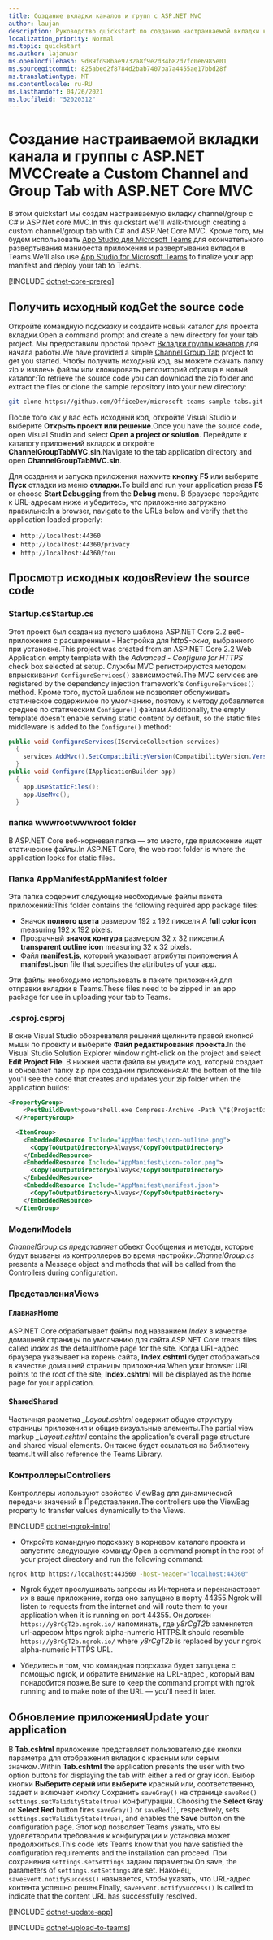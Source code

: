 ```yaml
---
title: Создание вкладки каналов и групп с ASP.NET MVC
author: laujan
description: Руководство quickstart по созданию настраиваемой вкладки канала и группы с ASP.NET Core MVC
localization_priority: Normal
ms.topic: quickstart
ms.author: lajanuar
ms.openlocfilehash: 9d89fd98bae9732a8f9e2d34b82d7fc0e6985e01
ms.sourcegitcommit: 825abed2f8784d2bab7407ba7a4455ae17bbd28f
ms.translationtype: MT
ms.contentlocale: ru-RU
ms.lasthandoff: 04/26/2021
ms.locfileid: "52020312"
---
```

# <a name="create-a-custom-channel-and-group-tab-with-aspnet-core-mvc"></a><span data-ttu-id="55c0a-103">Создание настраиваемой вкладки канала и группы с ASP.NET MVC</span><span class="sxs-lookup"><span data-stu-id="55c0a-103">Create a Custom Channel and Group Tab with ASP.NET Core MVC</span></span>

<span data-ttu-id="55c0a-104">В этом quickstart мы создам настраиваемую вкладку channel/group с C# и ASP.Net core MVC.</span><span class="sxs-lookup"><span data-stu-id="55c0a-104">In this quickstart we'll walk-through creating a custom channel/group tab with C# and ASP.Net Core MVC.</span></span> <span data-ttu-id="55c0a-105">Кроме того, мы будем использовать [App Studio для Microsoft Teams](~/concepts/build-and-test/app-studio-overview.md) для окончательного развертывания манифеста приложения и развертывания вкладки в Teams.</span><span class="sxs-lookup"><span data-stu-id="55c0a-105">We'll also use [App Studio for Microsoft Teams](~/concepts/build-and-test/app-studio-overview.md) to finalize your app manifest and deploy your tab to Teams.</span></span>

[!INCLUDE [dotnet-core-prereq](~/includes/tabs/dotnet-core-prereq.md)]

## <a name="get-the-source-code"></a><span data-ttu-id="55c0a-106">Получить исходный код</span><span class="sxs-lookup"><span data-stu-id="55c0a-106">Get the source code</span></span>

<span data-ttu-id="55c0a-107">Откройте командную подсказку и создайте новый каталог для проекта вкладки.</span><span class="sxs-lookup"><span data-stu-id="55c0a-107">Open a command prompt and create a new directory for your tab project.</span></span> <span data-ttu-id="55c0a-108">Мы предоставили простой проект [Вкладки группы каналов](https://github.com/OfficeDev/microsoft-teams-sample-tabs/ChannelGroupTabMVC) для начала работы.</span><span class="sxs-lookup"><span data-stu-id="55c0a-108">We have provided a simple [Channel Group Tab](https://github.com/OfficeDev/microsoft-teams-sample-tabs/ChannelGroupTabMVC) project to get you started.</span></span> <span data-ttu-id="55c0a-109">Чтобы получить исходный код, вы можете скачать папку zip и извлечь файлы или клонировать репозиторий образца в новый каталог:</span><span class="sxs-lookup"><span data-stu-id="55c0a-109">To retrieve the source code you can download the zip folder and extract the files or clone the sample repository into your new directory:</span></span>

```bash
git clone https://github.com/OfficeDev/microsoft-teams-sample-tabs.git
```

<span data-ttu-id="55c0a-110">После того как у вас есть исходный код, откройте Visual Studio и выберите **Открыть проект или решение**.</span><span class="sxs-lookup"><span data-stu-id="55c0a-110">Once you have the source code, open Visual Studio and select **Open a project or solution**.</span></span> <span data-ttu-id="55c0a-111">Перейдите к каталогу приложений вкладок и откройте **ChannelGroupTabMVC.sln**.</span><span class="sxs-lookup"><span data-stu-id="55c0a-111">Navigate to the tab application directory and open **ChannelGroupTabMVC.sln**.</span></span>

<span data-ttu-id="55c0a-112">Для создания и запуска приложения нажмите **кнопку F5** или выберите **Пуск** отладки из меню **отладки.**</span><span class="sxs-lookup"><span data-stu-id="55c0a-112">To build and run your application press **F5** or choose **Start Debugging** from the **Debug** menu.</span></span> <span data-ttu-id="55c0a-113">В браузере перейдите к URL-адресам ниже и убедитесь, что приложение загружено правильно:</span><span class="sxs-lookup"><span data-stu-id="55c0a-113">In a browser, navigate to the URLs below and verify that the application loaded properly:</span></span>

- `http://localhost:44360`
- `http://localhost:44360/privacy`
- `http://localhost:44360/tou`

## <a name="review-the-source-code"></a><span data-ttu-id="55c0a-114">Просмотр исходных кодов</span><span class="sxs-lookup"><span data-stu-id="55c0a-114">Review the source code</span></span>

### <a name="startupcs"></a><span data-ttu-id="55c0a-115">Startup.cs</span><span class="sxs-lookup"><span data-stu-id="55c0a-115">Startup.cs</span></span>

<span data-ttu-id="55c0a-116">Этот проект был создан из пустого шаблона ASP.NET Core 2.2 веб-приложения с расширенным - Настройка для *httpS-окна,* выбранного при установке.</span><span class="sxs-lookup"><span data-stu-id="55c0a-116">This project was created from an ASP.NET Core 2.2 Web Application empty template with the *Advanced - Configure for HTTPS* check box selected at setup.</span></span> <span data-ttu-id="55c0a-117">Службы MVC регистрируются методом впрыскивания `ConfigureServices()` зависимостей.</span><span class="sxs-lookup"><span data-stu-id="55c0a-117">The MVC services are registered by the dependency injection framework's `ConfigureServices()` method.</span></span> <span data-ttu-id="55c0a-118">Кроме того, пустой шаблон не позволяет обслуживать статическое содержимое по умолчанию, поэтому к методу добавляется среднее по статическим `Configure()` файлам:</span><span class="sxs-lookup"><span data-stu-id="55c0a-118">Additionally, the empty template doesn't enable serving static content by default, so the static files middleware is added to the `Configure()` method:</span></span>

```csharp
public void ConfigureServices(IServiceCollection services)
  {
    services.AddMvc().SetCompatibilityVersion(CompatibilityVersion.Version_2_2);
  }
public void Configure(IApplicationBuilder app)
  {
    app.UseStaticFiles();
    app.UseMvc();
  }
```

### <a name="wwwroot-folder"></a><span data-ttu-id="55c0a-119">папка wwwroot</span><span class="sxs-lookup"><span data-stu-id="55c0a-119">wwwroot folder</span></span>

<span data-ttu-id="55c0a-120">В ASP.NET Core веб-корневая папка — это место, где приложение ищет статические файлы.</span><span class="sxs-lookup"><span data-stu-id="55c0a-120">In ASP.NET Core, the web root folder is where the application looks for static files.</span></span>

### <a name="appmanifest-folder"></a><span data-ttu-id="55c0a-121">Папка AppManifest</span><span class="sxs-lookup"><span data-stu-id="55c0a-121">AppManifest folder</span></span>

<span data-ttu-id="55c0a-122">Эта папка содержит следующие необходимые файлы пакета приложений:</span><span class="sxs-lookup"><span data-stu-id="55c0a-122">This folder contains the following required app package files:</span></span>

- <span data-ttu-id="55c0a-123">Значок **полного цвета** размером 192 x 192 пикселя.</span><span class="sxs-lookup"><span data-stu-id="55c0a-123">A **full color icon** measuring 192 x 192 pixels.</span></span>
- <span data-ttu-id="55c0a-124">Прозрачный **значок контура** размером 32 x 32 пикселя.</span><span class="sxs-lookup"><span data-stu-id="55c0a-124">A **transparent outline icon** measuring 32 x 32 pixels.</span></span>
- <span data-ttu-id="55c0a-125">Файл **manifest.js,** который указывает атрибуты приложения.</span><span class="sxs-lookup"><span data-stu-id="55c0a-125">A **manifest.json** file that specifies the attributes of your app.</span></span>

<span data-ttu-id="55c0a-126">Эти файлы необходимо использовать в пакете приложений для отправки вкладки в Teams.</span><span class="sxs-lookup"><span data-stu-id="55c0a-126">These files need to be zipped in an app package for use in uploading your tab to Teams.</span></span>

### <a name="csproj"></a><span data-ttu-id="55c0a-127">.csproj</span><span class="sxs-lookup"><span data-stu-id="55c0a-127">.csproj</span></span>

<span data-ttu-id="55c0a-128">В окне Visual Studio обозревателя решений щелкните правой кнопкой мыши по проекту и выберите **Файл редактирования проекта.**</span><span class="sxs-lookup"><span data-stu-id="55c0a-128">In the Visual Studio Solution Explorer window right-click on the project and select **Edit Project File**.</span></span> <span data-ttu-id="55c0a-129">В нижней части файла вы увидите код, который создает и обновляет папку zip при создании приложения:</span><span class="sxs-lookup"><span data-stu-id="55c0a-129">At the bottom of the file you'll see the code that creates and updates your zip folder when the application builds:</span></span>

```xml
<PropertyGroup>
    <PostBuildEvent>powershell.exe Compress-Archive -Path \"$(ProjectDir)AppManifest\*\" -DestinationPath \"$(TargetDir)tab.zip\" -Force</PostBuildEvent>
  </PropertyGroup>

  <ItemGroup>
    <EmbeddedResource Include="AppManifest\icon-outline.png">
      <CopyToOutputDirectory>Always</CopyToOutputDirectory>
    </EmbeddedResource>
    <EmbeddedResource Include="AppManifest\icon-color.png">
      <CopyToOutputDirectory>Always</CopyToOutputDirectory>
    </EmbeddedResource>
    <EmbeddedResource Include="AppManifest\manifest.json">
      <CopyToOutputDirectory>Always</CopyToOutputDirectory>
    </EmbeddedResource>
  </ItemGroup>
```

### <a name="models"></a><span data-ttu-id="55c0a-130">Модели</span><span class="sxs-lookup"><span data-stu-id="55c0a-130">Models</span></span>

<span data-ttu-id="55c0a-131">*ChannelGroup.cs представляет* объект Сообщения и методы, которые будут вызваны из контроллеров во время настройки.</span><span class="sxs-lookup"><span data-stu-id="55c0a-131">*ChannelGroup.cs* presents a Message object and methods that will be called from the Controllers during configuration.</span></span>

### <a name="views"></a><span data-ttu-id="55c0a-132">Представления</span><span class="sxs-lookup"><span data-stu-id="55c0a-132">Views</span></span>

#### <a name="home"></a><span data-ttu-id="55c0a-133">Главная</span><span class="sxs-lookup"><span data-stu-id="55c0a-133">Home</span></span>

<span data-ttu-id="55c0a-134">ASP.NET Core обрабатывает файлы под названием *Index* в качестве домашней страницы по умолчанию для сайта.</span><span class="sxs-lookup"><span data-stu-id="55c0a-134">ASP.NET Core treats files called *Index* as the default/home page for the site.</span></span> <span data-ttu-id="55c0a-135">Когда URL-адрес браузера указывает на корень сайта, **Index.cshtml** будет отображаться в качестве домашней страницы приложения.</span><span class="sxs-lookup"><span data-stu-id="55c0a-135">When your browser URL points to the root of the site, **Index.cshtml** will be displayed as the home page for your application.</span></span>

#### <a name="shared"></a><span data-ttu-id="55c0a-136">Shared</span><span class="sxs-lookup"><span data-stu-id="55c0a-136">Shared</span></span>

<span data-ttu-id="55c0a-137">Частичная разметка *_Layout.cshtml* содержит общую структуру страницы приложения и общие визуальные элементы.</span><span class="sxs-lookup"><span data-stu-id="55c0a-137">The partial view markup *_Layout.cshtml* contains the application's overall page structure and shared visual elements.</span></span> <span data-ttu-id="55c0a-138">Он также будет ссылаться на библиотеку teams.</span><span class="sxs-lookup"><span data-stu-id="55c0a-138">It will also reference the Teams Library.</span></span>

### <a name="controllers"></a><span data-ttu-id="55c0a-139">Контроллеры</span><span class="sxs-lookup"><span data-stu-id="55c0a-139">Controllers</span></span>

<span data-ttu-id="55c0a-140">Контроллеры используют свойство ViewBag для динамической передачи значений в Представления.</span><span class="sxs-lookup"><span data-stu-id="55c0a-140">The controllers use the ViewBag property to transfer values dynamically to the Views.</span></span>

[!INCLUDE [dotnet-ngrok-intro](~/includes/tabs/dotnet-ngrok-intro.md)]

- <span data-ttu-id="55c0a-141">Откройте командную подсказку в корневом каталоге проекта и запустите следующую команду:</span><span class="sxs-lookup"><span data-stu-id="55c0a-141">Open a command prompt in the root of your project directory and run the following command:</span></span>

```bash
ngrok http https://localhost:443560 -host-header="localhost:44360"
```

- <span data-ttu-id="55c0a-142">Ngrok будет прослушивать запросы из Интернета и перенанастрает их в ваше приложение, когда оно запущено в порту 44355.</span><span class="sxs-lookup"><span data-stu-id="55c0a-142">Ngrok will listen to requests from the internet and will route them to your application when it is running on port 44355.</span></span>  <span data-ttu-id="55c0a-143">Он должен `https://y8rCgT2b.ngrok.io/` напоминать, где *y8rCgT2b* заменяется url-адресом https ngrok alpha-numeric HTTPS.</span><span class="sxs-lookup"><span data-stu-id="55c0a-143">It should resemble `https://y8rCgT2b.ngrok.io/` where *y8rCgT2b* is replaced by your ngrok alpha-numeric HTTPS URL.</span></span>

- <span data-ttu-id="55c0a-144">Убедитесь в том, что командная подсказка будет запущена с помощью ngrok, и обратите внимание на URL-адрес , который вам понадобится позже.</span><span class="sxs-lookup"><span data-stu-id="55c0a-144">Be sure to keep the command prompt with ngrok running and to make note of the URL — you'll need it later.</span></span>

## <a name="update-your-application"></a><span data-ttu-id="55c0a-145">Обновление приложения</span><span class="sxs-lookup"><span data-stu-id="55c0a-145">Update your application</span></span>

<span data-ttu-id="55c0a-146">В **Tab.cshtml** приложение представляет пользователю две кнопки параметра для отображения вкладки с красным или серым значком.</span><span class="sxs-lookup"><span data-stu-id="55c0a-146">Within **Tab.cshtml** the application presents the user with two option buttons for displaying the tab with either a red or gray icon.</span></span> <span data-ttu-id="55c0a-147">Выбор кнопки **Выберите серый** или **выберите** красный или, соответственно, задает и включает кнопку Сохранить `saveGray()` на странице `saveRed()` `settings.setValidityState(true)` конфигурации. </span><span class="sxs-lookup"><span data-stu-id="55c0a-147">Choosing the **Select Gray** or **Select Red** button fires `saveGray()` or `saveRed()`, respectively, sets `settings.setValidityState(true)`, and enables the **Save** button on the configuration page.</span></span> <span data-ttu-id="55c0a-148">Этот код позволяет Teams узнать, что вы удовлетворили требования к конфигурации и установка может продолжиться.</span><span class="sxs-lookup"><span data-stu-id="55c0a-148">This code lets Teams know that you have satisfied the configuration requirements and the installation can proceed.</span></span> <span data-ttu-id="55c0a-149">При сохранения `settings.setSettings` заданы параметры.</span><span class="sxs-lookup"><span data-stu-id="55c0a-149">On save, the parameters of `settings.setSettings` are set.</span></span> <span data-ttu-id="55c0a-150">Наконец, `saveEvent.notifySuccess()` называется, чтобы указать, что URL-адрес контента успешно решен.</span><span class="sxs-lookup"><span data-stu-id="55c0a-150">Finally, `saveEvent.notifySuccess()` is called to indicate that the content URL has successfully resolved.</span></span>

[!INCLUDE [dotnet-update-app](~/includes/tabs/dotnet-update-chan-grp-app.md)]

[!INCLUDE [dotnet-upload-to-teams](~/includes/tabs/dotnet-upload-to-teams.md)]
